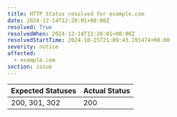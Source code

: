 ```yaml
---
title: HTTP Status resolved for example.com
date: 2024-12-14T12:20:01+00:00Z
resolved: True
resolvedWhen: 2024-12-14T12:20:01+00:00Z
resolvedStartTime: 2024-10-25T21:09:43.191474+00:00
severity: notice
affected:
  - example.com
section: issue
---
```


| Expected Statuses | Actual Status  |
|-------------------|----------------|
| 200, 301, 302 | 200 |
